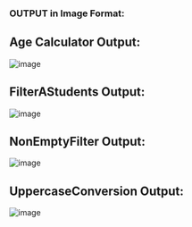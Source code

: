 ### OUTPUT in Image Format:

## Age Calculator Output:
![image](https://github.com/user-attachments/assets/9163a71c-fe51-4deb-ab9c-5c31d94df226)
## FilterAStudents Output:
![image](https://github.com/user-attachments/assets/13e4447d-4491-45c1-bf85-f84e7ee75837)
## NonEmptyFilter Output:
![image](https://github.com/user-attachments/assets/9588d21a-c440-48e6-ab73-ac7829454a9e)
## UppercaseConversion Output:
![image](https://github.com/user-attachments/assets/f5fa743f-a669-44ff-a9aa-f78244df6c3f)
